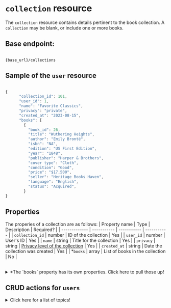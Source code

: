 # `collection` resource
The `collection` resource contains details pertinent to the book collection. A `collection` may be blank, or include one or more books.

## Base endpoint:

```shell

{base_url}/collections
```


## Sample of the `user` resource

```js

{
      "collection_id": 101,
      "user_id": 1,
      "name": "Favorite Classics",
      "privacy": "private",
      "created_at": "2023-08-15",
      "books": [
        {
          "book_id": 26,
          "title": "Wuthering Heights",
          "author": "Emily Brontë",
          "isbn": "NA",
          "edition": "US First Edition",
          "year": "1848",
          "publisher": "Harper & Brothers",
          "cover type": "Cloth",
          "condition": "Good",
          "price": "$17,500",
          "seller": "Heritage Books Haven",
          "language": "English",
          "status": "Acquired",
        }
}
```

## Properties
The properies of a collection are as follows:
| Property name | Type | Description | Required? |
| ------------- | ----------- | ----------- | ----------- |
| `collection_id` | number | ID of the collection | Yes |
| `user_id` | number | User's ID  | Yes |
| `name` | string | Title for the collection  | Yes |
| `privacy` | string | [Privacy level of the collection](https://github.com/cnjoyce1225/the-archivist/blob/9dbb03c52f3094ad080aaba5c88647ca44a9ed16/Docs/References/privacy.md)  | Yes |
| `created_at` | string | Date the collection was created  | Yes |
| *`books` | array | List of books in the collection  | No |

<br>

<details><summary>*The `books` property has its own properties. Click here to pull those up!</summary>

| Property name | Type | Description | Required? |
| ------------- | ----------- | ----------- | ----------- |
| `book_id` | number | ID of the book in the user's database | Yes |
| `title` | number | Book's title  | Yes |
| `author` | string | Book's author  | No |
| `isbn` | string | Book's ISBN code  | Yes |
| `edition` | number | Book's edition  | No |
| `year` | number | Year the book was published  | No |
| `publisher` | string | Book's publishing company | No |
| `cover_type` | string | Type of the book's cover  | No |
| `condition` | string | Condition of the book  | No |
| `price` | number | Price paid for the book | No |
| `seller` | string | Store the book was purchased from  | No |
| `language` | string | Language the book's text is in  | No |
| `status` | string | How much of the book has been read  | No |
  
</details>

## CRUD actions for `users`

<details><summary>Click here for a list of topics!</summary>

* [Add collections](https://github.com/cnjoyce1225/the-archivist/blob/b8a83f17422a7e9a015a7ef29e576512491659e8/Docs/Resources/CRUD-topics/add-collections.md)
* [Pull collections](https://github.com/cnjoyce1225/the-archivist/blob/b8a83f17422a7e9a015a7ef29e576512491659e8/Docs/Resources/CRUD-topics/get-collections.md)

</details>
